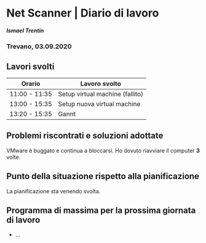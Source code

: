 # Net Scanner | Diario di lavoro
##### Ismael Trentin
### Trevano, 03.09.2020

## Lavori svolti


|Orario        |Lavoro svolto                                        |
|--------------|-----------------------------------------------------|
|11:00 - 11:35 |Setup virtual machine (fallito)                      |
|13:00 - 15:35 |Setup nuova virtual machine                          |
|13:20 - 15:35 |Gannt                                                |

##  Problemi riscontrati e soluzioni adottate

VMware è buggato e continua a bloccarsi. Ho dovuto riavviare
il computer **3** volte.


##  Punto della situazione rispetto alla pianificazione

La pianificazione sta venendo svolta.


##  Programma di massima per la prossima giornata di lavoro

* ...

